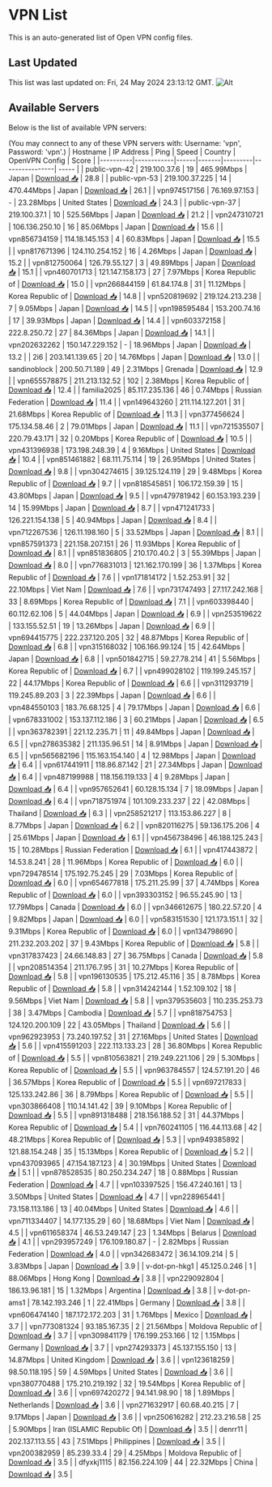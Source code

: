 # VPN List

This is an auto-generated list of Open VPN config files.

## Last Updated

This list was last updated on: Fri, 24 May 2024 23:13:12 GMT.
![Alt](https://repobeats.axiom.co/api/embed/186b98318ef1479477931607c1ad7d823f12451f.svg "Repobeats analytics image")

## Available Servers

Below is the list of available VPN servers:

(You may connect to any of these VPN servers with: Username: 'vpn', Password: 'vpn'.)
| Hostname | IP Address | Ping | Speed | Country | OpenVPN Config | Score |
|----------|------------|------|-------|---------|----------------| ----- |
| public-vpn-42 | 219.100.37.6 | 19 | 465.99Mbps | Japan | [Download 📥](./configs/server_0_JP.ovpn) | 28.8 |
| public-vpn-53 | 219.100.37.225 | 14 | 470.44Mbps | Japan | [Download 📥](./configs/server_1_JP.ovpn) | 26.1 |
| vpn974517156 | 76.169.97.153 | - | 23.28Mbps | United States | [Download 📥](./configs/server_2_US.ovpn) | 24.3 |
| public-vpn-37 | 219.100.37.1 | 10 | 525.56Mbps | Japan | [Download 📥](./configs/server_3_JP.ovpn) | 21.2 |
| vpn247310721 | 106.136.250.10 | 16 | 85.06Mbps | Japan | [Download 📥](./configs/server_4_JP.ovpn) | 15.6 |
| vpn856734159 | 114.18.145.153 | 4 | 60.83Mbps | Japan | [Download 📥](./configs/server_5_JP.ovpn) | 15.5 |
| vpn817671396 | 124.110.254.152 | 16 | 4.26Mbps | Japan | [Download 📥](./configs/server_6_JP.ovpn) | 15.2 |
| vpn812750064 | 126.79.55.127 | 3 | 49.89Mbps | Japan | [Download 📥](./configs/server_7_JP.ovpn) | 15.1 |
| vpn460701713 | 121.147.158.173 | 27 | 7.97Mbps | Korea Republic of | [Download 📥](./configs/server_8_KR.ovpn) | 15.0 |
| vpn266844159 | 61.84.174.8 | 31 | 11.12Mbps | Korea Republic of | [Download 📥](./configs/server_9_KR.ovpn) | 14.8 |
| vpn520819692 | 219.124.213.238 | 7 | 9.05Mbps | Japan | [Download 📥](./configs/server_10_JP.ovpn) | 14.5 |
| vpn198595484 | 153.200.74.16 | 17 | 39.93Mbps | Japan | [Download 📥](./configs/server_11_JP.ovpn) | 14.4 |
| vpn603372158 | 222.8.250.72 | 27 | 84.36Mbps | Japan | [Download 📥](./configs/server_12_JP.ovpn) | 14.1 |
| vpn202632262 | 150.147.229.152 | - | 18.96Mbps | Japan | [Download 📥](./configs/server_13_JP.ovpn) | 13.2 |
| 2i6 | 203.141.139.65 | 20 | 14.76Mbps | Japan | [Download 📥](./configs/server_14_JP.ovpn) | 13.0 |
| sandinoblock | 200.50.71.189 | 49 | 2.31Mbps | Grenada | [Download 📥](./configs/server_15_GD.ovpn) | 12.9 |
| vpn655578875 | 211.213.132.52 | 102 | 2.38Mbps | Korea Republic of | [Download 📥](./configs/server_16_KR.ovpn) | 12.4 |
| familia2025 | 85.117.235.136 | 46 | 0.74Mbps | Russian Federation | [Download 📥](./configs/server_17_RU.ovpn) | 11.4 |
| vpn149643260 | 211.114.127.201 | 31 | 21.68Mbps | Korea Republic of | [Download 📥](./configs/server_18_KR.ovpn) | 11.3 |
| vpn377456624 | 175.134.58.46 | 2 | 79.01Mbps | Japan | [Download 📥](./configs/server_19_JP.ovpn) | 11.1 |
| vpn721535507 | 220.79.43.171 | 32 | 0.20Mbps | Korea Republic of | [Download 📥](./configs/server_20_KR.ovpn) | 10.5 |
| vpn431396938 | 173.198.248.39 | 4 | 9.16Mbps | United States | [Download 📥](./configs/server_21_US.ovpn) | 10.4 |
| vpn851461882 | 68.111.75.114 | 19 | 26.95Mbps | United States | [Download 📥](./configs/server_22_US.ovpn) | 9.8 |
| vpn304274615 | 39.125.124.119 | 29 | 9.48Mbps | Korea Republic of | [Download 📥](./configs/server_23_KR.ovpn) | 9.7 |
| vpn818545851 | 106.172.159.39 | 15 | 43.80Mbps | Japan | [Download 📥](./configs/server_24_JP.ovpn) | 9.5 |
| vpn479781942 | 60.153.193.239 | 14 | 15.99Mbps | Japan | [Download 📥](./configs/server_25_JP.ovpn) | 8.7 |
| vpn471241733 | 126.221.154.138 | 5 | 40.94Mbps | Japan | [Download 📥](./configs/server_26_JP.ovpn) | 8.4 |
| vpn712267536 | 126.11.198.160 | 5 | 33.52Mbps | Japan | [Download 📥](./configs/server_27_JP.ovpn) | 8.1 |
| vpn857591373 | 221.158.207.151 | 26 | 11.93Mbps | Korea Republic of | [Download 📥](./configs/server_28_KR.ovpn) | 8.1 |
| vpn851836805 | 210.170.40.2 | 3 | 55.39Mbps | Japan | [Download 📥](./configs/server_29_JP.ovpn) | 8.0 |
| vpn776831013 | 121.162.170.199 | 36 | 1.37Mbps | Korea Republic of | [Download 📥](./configs/server_30_KR.ovpn) | 7.6 |
| vpn171814172 | 1.52.253.91 | 32 | 22.10Mbps | Viet Nam | [Download 📥](./configs/server_31_VN.ovpn) | 7.6 |
| vpn731747493 | 27.117.242.168 | 33 | 8.69Mbps | Korea Republic of | [Download 📥](./configs/server_32_KR.ovpn) | 7.1 |
| vpn603398440 | 60.112.62.106 | 5 | 44.04Mbps | Japan | [Download 📥](./configs/server_33_JP.ovpn) | 6.9 |
| vpn253519622 | 133.155.52.51 | 19 | 13.26Mbps | Japan | [Download 📥](./configs/server_34_JP.ovpn) | 6.9 |
| vpn694415775 | 222.237.120.205 | 32 | 48.87Mbps | Korea Republic of | [Download 📥](./configs/server_35_KR.ovpn) | 6.8 |
| vpn315168032 | 106.166.99.124 | 15 | 42.64Mbps | Japan | [Download 📥](./configs/server_36_JP.ovpn) | 6.8 |
| vpn501842715 | 59.27.78.214 | 41 | 5.56Mbps | Korea Republic of | [Download 📥](./configs/server_37_KR.ovpn) | 6.7 |
| vpn499028102 | 119.199.245.157 | 22 | 44.17Mbps | Korea Republic of | [Download 📥](./configs/server_38_KR.ovpn) | 6.6 |
| vpn311293719 | 119.245.89.203 | 3 | 22.39Mbps | Japan | [Download 📥](./configs/server_39_JP.ovpn) | 6.6 |
| vpn484550103 | 183.76.68.125 | 4 | 79.17Mbps | Japan | [Download 📥](./configs/server_40_JP.ovpn) | 6.6 |
| vpn678331002 | 153.137.112.186 | 3 | 60.21Mbps | Japan | [Download 📥](./configs/server_41_JP.ovpn) | 6.5 |
| vpn363782391 | 221.12.235.71 | 11 | 49.84Mbps | Japan | [Download 📥](./configs/server_42_JP.ovpn) | 6.5 |
| vpn278635382 | 211.135.96.51 | 14 | 8.91Mbps | Japan | [Download 📥](./configs/server_43_JP.ovpn) | 6.5 |
| vpn565682196 | 115.163.154.140 | 4 | 12.98Mbps | Japan | [Download 📥](./configs/server_44_JP.ovpn) | 6.4 |
| vpn617441911 | 118.86.87.142 | 21 | 27.34Mbps | Japan | [Download 📥](./configs/server_45_JP.ovpn) | 6.4 |
| vpn487199988 | 118.156.119.133 | 4 | 9.28Mbps | Japan | [Download 📥](./configs/server_46_JP.ovpn) | 6.4 |
| vpn957652641 | 60.128.15.134 | 7 | 18.09Mbps | Japan | [Download 📥](./configs/server_47_JP.ovpn) | 6.4 |
| vpn718751974 | 101.109.233.237 | 22 | 42.08Mbps | Thailand | [Download 📥](./configs/server_48_TH.ovpn) | 6.3 |
| vpn258521217 | 113.153.86.227 | 8 | 8.77Mbps | Japan | [Download 📥](./configs/server_49_JP.ovpn) | 6.2 |
| vpn820116275 | 59.136.175.206 | 4 | 25.61Mbps | Japan | [Download 📥](./configs/server_50_JP.ovpn) | 6.1 |
| vpn456738496 | 46.188.125.243 | 15 | 10.28Mbps | Russian Federation | [Download 📥](./configs/server_51_RU.ovpn) | 6.1 |
| vpn417443872 | 14.53.8.241 | 28 | 11.96Mbps | Korea Republic of | [Download 📥](./configs/server_52_KR.ovpn) | 6.0 |
| vpn729478514 | 175.192.75.245 | 29 | 7.03Mbps | Korea Republic of | [Download 📥](./configs/server_53_KR.ovpn) | 6.0 |
| vpn654677818 | 175.211.25.99 | 37 | 4.74Mbps | Korea Republic of | [Download 📥](./configs/server_54_KR.ovpn) | 6.0 |
| vpn393303152 | 96.55.245.90 | 13 | 17.79Mbps | Canada | [Download 📥](./configs/server_55_CA.ovpn) | 6.0 |
| vpn346612675 | 180.22.57.20 | 4 | 9.82Mbps | Japan | [Download 📥](./configs/server_56_JP.ovpn) | 6.0 |
| vpn583151530 | 121.173.151.1 | 32 | 9.31Mbps | Korea Republic of | [Download 📥](./configs/server_57_KR.ovpn) | 6.0 |
| vpn134798690 | 211.232.203.202 | 37 | 9.43Mbps | Korea Republic of | [Download 📥](./configs/server_58_KR.ovpn) | 5.8 |
| vpn317837423 | 24.66.148.83 | 27 | 36.75Mbps | Canada | [Download 📥](./configs/server_59_CA.ovpn) | 5.8 |
| vpn208514354 | 211.176.7.95 | 31 | 10.27Mbps | Korea Republic of | [Download 📥](./configs/server_60_KR.ovpn) | 5.8 |
| vpn196130535 | 175.212.45.116 | 35 | 8.78Mbps | Korea Republic of | [Download 📥](./configs/server_61_KR.ovpn) | 5.8 |
| vpn314242144 | 1.52.109.102 | 18 | 9.56Mbps | Viet Nam | [Download 📥](./configs/server_62_VN.ovpn) | 5.8 |
| vpn379535603 | 110.235.253.73 | 38 | 3.47Mbps | Cambodia | [Download 📥](./configs/server_63_KH.ovpn) | 5.7 |
| vpn818754753 | 124.120.200.109 | 22 | 43.05Mbps | Thailand | [Download 📥](./configs/server_64_TH.ovpn) | 5.6 |
| vpn962923953 | 73.240.197.52 | 31 | 27.16Mbps | United States | [Download 📥](./configs/server_65_US.ovpn) | 5.6 |
| vpn415591203 | 222.113.133.23 | 28 | 36.80Mbps | Korea Republic of | [Download 📥](./configs/server_66_KR.ovpn) | 5.5 |
| vpn810563821 | 219.249.221.106 | 29 | 5.30Mbps | Korea Republic of | [Download 📥](./configs/server_67_KR.ovpn) | 5.5 |
| vpn963784557 | 124.57.191.20 | 46 | 36.57Mbps | Korea Republic of | [Download 📥](./configs/server_68_KR.ovpn) | 5.5 |
| vpn697217833 | 125.133.242.86 | 36 | 8.79Mbps | Korea Republic of | [Download 📥](./configs/server_69_KR.ovpn) | 5.5 |
| vpn303866408 | 110.14.141.42 | 39 | 9.10Mbps | Korea Republic of | [Download 📥](./configs/server_70_KR.ovpn) | 5.5 |
| vpn891318488 | 218.156.188.52 | 31 | 44.37Mbps | Korea Republic of | [Download 📥](./configs/server_71_KR.ovpn) | 5.4 |
| vpn760241105 | 116.44.113.68 | 42 | 48.21Mbps | Korea Republic of | [Download 📥](./configs/server_72_KR.ovpn) | 5.3 |
| vpn949385892 | 121.88.154.248 | 35 | 15.13Mbps | Korea Republic of | [Download 📥](./configs/server_73_KR.ovpn) | 5.2 |
| vpn437093965 | 47.154.187.123 | 4 | 30.19Mbps | United States | [Download 📥](./configs/server_74_US.ovpn) | 5.1 |
| vpn878528535 | 80.250.234.247 | 18 | 0.88Mbps | Russian Federation | [Download 📥](./configs/server_75_RU.ovpn) | 4.7 |
| vpn103397525 | 156.47.240.161 | 13 | 3.50Mbps | United States | [Download 📥](./configs/server_76_US.ovpn) | 4.7 |
| vpn228965441 | 73.158.113.186 | 13 | 40.04Mbps | United States | [Download 📥](./configs/server_77_US.ovpn) | 4.6 |
| vpn711334407 | 14.177.135.29 | 60 | 18.68Mbps | Viet Nam | [Download 📥](./configs/server_78_VN.ovpn) | 4.5 |
| vpn611658374 | 46.53.249.147 | 23 | 1.34Mbps | Belarus | [Download 📥](./configs/server_79_BY.ovpn) | 4.1 |
| vpn293957249 | 176.109.180.87 | - | 2.82Mbps | Russian Federation | [Download 📥](./configs/server_80_RU.ovpn) | 4.0 |
| vpn342683472 | 36.14.109.214 | 5 | 3.83Mbps | Japan | [Download 📥](./configs/server_81_JP.ovpn) | 3.9 |
| v-dot-pn-hkg1 | 45.125.0.246 | 1 | 88.06Mbps | Hong Kong | [Download 📥](./configs/server_82_HK.ovpn) | 3.8 |
| vpn229092804 | 186.13.96.181 | 15 | 1.32Mbps | Argentina | [Download 📥](./configs/server_83_AR.ovpn) | 3.8 |
| v-dot-pn-ams1 | 78.142.193.246 | 1 | 22.41Mbps | Germany | [Download 📥](./configs/server_84_DE.ovpn) | 3.8 |
| vpn606474140 | 187.172.172.203 | 31 | 1.76Mbps | Mexico | [Download 📥](./configs/server_85_MX.ovpn) | 3.7 |
| vpn773081324 | 93.185.167.35 | 2 | 21.56Mbps | Moldova Republic of | [Download 📥](./configs/server_86_MD.ovpn) | 3.7 |
| vpn309841179 | 176.199.253.166 | 12 | 1.15Mbps | Germany | [Download 📥](./configs/server_87_DE.ovpn) | 3.7 |
| vpn274293373 | 45.137.155.150 | 13 | 14.87Mbps | United Kingdom | [Download 📥](./configs/server_88_GB.ovpn) | 3.6 |
| vpn123618259 | 98.50.118.195 | 59 | 4.59Mbps | United States | [Download 📥](./configs/server_89_US.ovpn) | 3.6 |
| vpn380770488 | 175.210.219.192 | 32 | 19.54Mbps | Korea Republic of | [Download 📥](./configs/server_90_KR.ovpn) | 3.6 |
| vpn697420272 | 94.141.98.90 | 18 | 1.89Mbps | Netherlands | [Download 📥](./configs/server_91_NL.ovpn) | 3.6 |
| vpn271632917 | 60.68.40.215 | 7 | 9.17Mbps | Japan | [Download 📥](./configs/server_92_JP.ovpn) | 3.6 |
| vpn250616282 | 212.23.216.58 | 25 | 5.90Mbps | Iran (ISLAMIC Republic Of) | [Download 📥](./configs/server_93_IR.ovpn) | 3.5 |
| denrr11 | 202.137.113.55 | 43 | 7.51Mbps | Philippines | [Download 📥](./configs/server_94_PH.ovpn) | 3.5 |
| vpn200382959 | 85.239.33.4 | 29 | 4.25Mbps | Moldova Republic of | [Download 📥](./configs/server_95_MD.ovpn) | 3.5 |
| dfyxkj1115 | 82.156.224.109 | 44 | 22.32Mbps | China | [Download 📥](./configs/server_96_CN.ovpn) | 3.5 |
